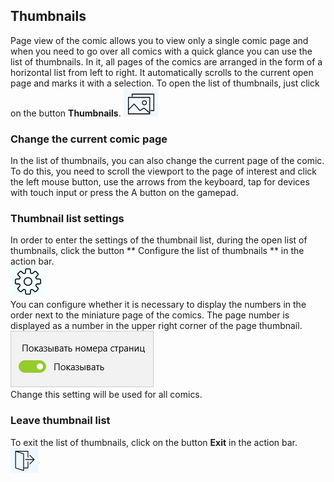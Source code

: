 ## Thumbnails

Page view of the comic allows you to view only a single comic page and when you need to go over all comics with a quick glance you can use the list of thumbnails. In it, all pages of the comics are arranged in the form of a horizontal list from left to right. It automatically scrolls to the current open page and marks it with a selection. To open the list of thumbnails, just click on the button **Thumbnails**.
![Button to enter the thumbnail list](thumbnailsbutton.jpg)

### Change the current comic page

In the list of thumbnails, you can also change the current page of the comic. To do this, you need to scroll the viewport to the page of interest and click the left mouse button, use the arrows from the keyboard, tap for devices with touch input or press the A button on the gamepad.  

### Thumbnail list settings

In order to enter the settings of the thumbnail list, during the open list of thumbnails, click the button ** Configure the list of thumbnails ** in the action bar.  
![Thumbnail list settings button](settings.jpg)  
You can configure whether it is necessary to display the numbers in the order next to the miniature page of the comics. The page number is displayed as a number in the upper right corner of the page thumbnail.  
![Thumbnail list settings](thumbnailssettings.jpg)  
Change this setting will be used for all comics.

### Leave thumbnail list

To exit the list of thumbnails, click on the button **Exit** in the action bar.
![Thumbnail list settings](thumbnailsexit.jpg)  
